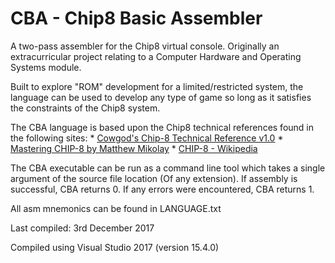 # CBA - Chip8 Basic Assembler

A two-pass assembler for the Chip8 virtual console. Originally an extracurricular project relating to a Computer Hardware and Operating Systems module.

Built to explore "ROM" development for a limited/restricted system, the language can be used to develop any type of game so long as it satisfies the constraints of the Chip8 system.

The CBA language is based upon the Chip8 technical references found in the following sites:
	* [Cowgod's Chip-8 Technical Reference v1.0](http://devernay.free.fr/hacks/chip8/C8TECH10.HTM) 
	* [Mastering CHIP-8 by Matthew Mikolay](http://mattmik.com/files/chip8/mastering/chip8.html)
	* [CHIP-8 - Wikipedia](https://en.wikipedia.org/wiki/CHIP-8)

The CBA executable can be run as a command line tool which takes a single argument of the source file location (Of any extension).
If assembly is successful, CBA returns 0. If any errors were encountered, CBA returns 1.

All asm mnemonics can be found in LANGUAGE.txt

Last compiled: 3rd December 2017

Compiled using Visual Studio 2017 (version 15.4.0)